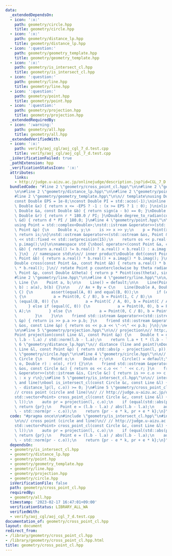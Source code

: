 ```yaml
---
data:
  _extendedDependsOn:
  - icon: ':x:'
    path: geometry/circle.hpp
    title: geometry/circle.hpp
  - icon: ':x:'
    path: geometry/distance_lp.hpp
    title: geometry/distance_lp.hpp
  - icon: ':question:'
    path: geometry/geometry_template.hpp
    title: geometry/geometry_template.hpp
  - icon: ':x:'
    path: geometry/is_intersect_cl.hpp
    title: geometry/is_intersect_cl.hpp
  - icon: ':question:'
    path: geometry/line.hpp
    title: geometry/line.hpp
  - icon: ':question:'
    path: geometry/point.hpp
    title: geometry/point.hpp
  - icon: ':question:'
    path: geometry/projection.hpp
    title: geometry/projection.hpp
  _extendedRequiredBy:
  - icon: ':warning:'
    path: geometry/all.hpp
    title: geometry/all.hpp
  _extendedVerifiedWith:
  - icon: ':x:'
    path: verify/aoj_cgl/aoj_cgl_7_d.test.cpp
    title: verify/aoj_cgl/aoj_cgl_7_d.test.cpp
  _isVerificationFailed: true
  _pathExtension: hpp
  _verificationStatusIcon: ':x:'
  attributes:
    links:
    - http://judge.u-aizu.ac.jp/onlinejudge/description.jsp?id=CGL_7_D
  bundledCode: "#line 2 \"geometry/cross_point_cl.hpp\"\n\n#line 2 \"geometry/is_intersect_cl.hpp\"\
    \n\n#line 2 \"geometry/distance_lp.hpp\"\n\n#line 2 \"geometry/point.hpp\"\n\n\
    #line 2 \"geometry/geometry_template.hpp\"\n\n// template\nusing Double = double;\n\
    const Double EPS = 1e-8;\nconst Double PI = std::acos(-1);\ninline int sign(const\
    \ Double &x) { return x <= -EPS ? -1 : (x >= EPS ? 1 : 0); }\ninline bool equal(const\
    \ Double &a, const Double &b) { return sign(a - b) == 0; }\nDouble radian_to_degree(const\
    \ Double &r) { return r * 180.0 / PI; }\nDouble degree_to_radian(const Double\
    \ &d) { return d * PI / 180.0; }\n#line 4 \"geometry/point.hpp\"\n\n// point\n\
    using Point = std::complex<Double>;\nstd::istream &operator>>(std::istream &is,\
    \ Point &p) {\n    Double x, y;\n    is >> x >> y;\n    p = Point(x, y);\n   \
    \ return is;\n}\nstd::ostream &operator<<(std::ostream &os, Point &p) {\n    os\
    \ << std::fixed << std::setprecision(15);\n    return os << p.real() << ' ' <<\
    \ p.imag();\n}\n\nnamespace std {\nbool operator<(const Point &a, const Point\
    \ &b) { return a.real() != b.real() ? a.real() < b.real() : a.imag() < b.imag();\
    \ }\n}  // namespace std\n\n// inner product\nDouble dot(const Point &a, const\
    \ Point &b) { return a.real() * b.real() + a.imag() * b.imag(); }\n// outer product\n\
    Double cross(const Point &a, const Point &b) { return a.real() * b.imag() - a.imag()\
    \ * b.real(); }\n// rotate Point p counterclockwise by theta radian\nPoint rotate(const\
    \ Point &p, const Double &theta) { return p * Point(cos(theta), sin(theta)); }\n\
    #line 2 \"geometry/line.hpp\"\n\n#line 4 \"geometry/line.hpp\"\n\n// line\nstruct\
    \ Line {\n    Point a, b;\n\n    Line() = default;\n\n    Line(Point a, Point\
    \ b) : a(a), b(b) {}\n\n    // Ax + By = C\n    Line(Double A, Double B, Double\
    \ C) {\n        assert(equal(A, 0) and equal(B, 0));\n        if (equal(A, 0))\
    \ {\n            a = Point(0, C / B), b = Point(1, C / B);\n        } else if\
    \ (equal(B, 0)) {\n            a = Point(C / A, 0), b = Point(C / A, 1);\n   \
    \     } else if (equal(C, 0)) {\n            a = Point(0, 0), b = Point(1, B /\
    \ A);\n        } else {\n            a = Point(0, C / B), b = Point(C / A, 0);\n\
    \        }\n    }\n\n    friend std::istream &operator>>(std::istream &is, Line\
    \ &p) { return is >> p.a >> p.b; }\n    friend std::ostream &operator<<(std::ostream\
    \ &os, const Line &p) { return os << p.a << \"->\" << p.b; }\n};\n#line 2 \"geometry/projection.hpp\"\
    \n\n#line 5 \"geometry/projection.hpp\"\n\n// projection\n// http://judge.u-aizu.ac.jp/onlinejudge/description.jsp?id=CGL_1_A\n\
    Point projection(const Line &l, const Point &p) {\n    Double t = dot(p - l.a,\
    \ l.b - l.a) / std::norm(l.b - l.a);\n    return l.a + t * (l.b - l.a);\n}\n#line\
    \ 6 \"geometry/distance_lp.hpp\"\n// distance (line and point)\nDouble distance_lp(const\
    \ Line &l, const Point &p) { return std::abs(p - projection(l, p)); }\n#line 2\
    \ \"geometry/circle.hpp\"\n\n#line 4 \"geometry/circle.hpp\"\n\n// circle\nstruct\
    \ Circle {\n    Point o;\n    Double r;\n\n    Circle() = default;\n\n    Circle(Point\
    \ o, Double r) : o(o), r(r) {}\n\n    friend std::ostream &operator<<(std::ostream\
    \ &os, const Circle &c) { return os << c.o << ' ' << c.r; }\n    friend std::istream\
    \ &operator>>(std::istream &is, Circle &c) { return is >> c.o >> c.r; }  // format\
    \ : x y r\n};\n#line 5 \"geometry/is_intersect_cl.hpp\"\n\n// intersection (circle\
    \ and line)\nbool is_intersect_cl(const Circle &c, const Line &l) { return sign(c.r\
    \ - distance_lp(l, c.o)) >= 0; }\n#line 5 \"geometry/cross_point_cl.hpp\"\n\n\
    // cross point (circle and line)\n// // http://judge.u-aizu.ac.jp/onlinejudge/description.jsp?id=CGL_7_D\n\
    std::vector<Point> cross_point_cl(const Circle &c, const Line &l) {\n    assert(is_intersect_cl(c,\
    \ l));\n    auto pr = projection(l, c.o);\n    if (equal(std::abs(pr - c.o), c.r))\
    \ return {pr};\n    Point e = (l.b - l.a) / abs(l.b - l.a);\n    auto k = sqrt(std::norm(c.r)\
    \ - std::norm(pr - c.o));\n    return {pr - e * k, pr + e * k};\n}\n"
  code: "#pragma once\n\n#include \"geometry/is_intersect_cl.hpp\"\n#include \"geometry/projection.hpp\"\
    \n\n// cross point (circle and line)\n// // http://judge.u-aizu.ac.jp/onlinejudge/description.jsp?id=CGL_7_D\n\
    std::vector<Point> cross_point_cl(const Circle &c, const Line &l) {\n    assert(is_intersect_cl(c,\
    \ l));\n    auto pr = projection(l, c.o);\n    if (equal(std::abs(pr - c.o), c.r))\
    \ return {pr};\n    Point e = (l.b - l.a) / abs(l.b - l.a);\n    auto k = sqrt(std::norm(c.r)\
    \ - std::norm(pr - c.o));\n    return {pr - e * k, pr + e * k};\n}"
  dependsOn:
  - geometry/is_intersect_cl.hpp
  - geometry/distance_lp.hpp
  - geometry/point.hpp
  - geometry/geometry_template.hpp
  - geometry/line.hpp
  - geometry/projection.hpp
  - geometry/circle.hpp
  isVerificationFile: false
  path: geometry/cross_point_cl.hpp
  requiredBy:
  - geometry/all.hpp
  timestamp: '2023-02-17 16:47:01+09:00'
  verificationStatus: LIBRARY_ALL_WA
  verifiedWith:
  - verify/aoj_cgl/aoj_cgl_7_d.test.cpp
documentation_of: geometry/cross_point_cl.hpp
layout: document
redirect_from:
- /library/geometry/cross_point_cl.hpp
- /library/geometry/cross_point_cl.hpp.html
title: geometry/cross_point_cl.hpp
---
```

